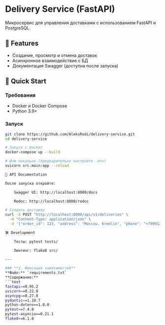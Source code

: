 # Delivery Service (FastAPI)

Микросервис для управления доставками с использованием FastAPI и PostgreSQL.

## 📌 Features
- Создание, просмотр и отмена доставок
- Асинхронное взаимодействие с БД
- Документация Swagger (доступна после запуска)

## 🚀 Quick Start

### Требования
- Docker и Docker Compose
- Python 3.9+

### Запуск
```bash
git clone https://github.com/AleksRodi/delivery-service.git
cd delivery-service

# Запуск с Docker
docker-compose up --build

# Или локально (предварительно настройте .env)
uvicorn src.main:app --reload

📄 API Documentation

После запуска откройте:

    Swagger UI: http://localhost:8000/docs

    Redoc: http://localhost:8000/redoc

# Создать доставку
curl -X POST "http://localhost:8000/api/v1/deliveries" \
  -H "Content-Type: application/json" \
  -d '{"order_id": 123, "address": "Moscow, Kremlin", "phone": "+79991234567"}'

🛠️ Development

    Тесты: pytest tests/

    Линтинг: flake8 src/

---

### **2. Фиксация зависимостей**
**Файл:** `requirements.txt`  
**Содержание:**
```text
fastapi==0.95.2
uvicorn==0.22.0
asyncpg==0.27.0
pydantic==1.10.7
python-dotenv==1.0.0
pytest==7.4.0
pytest-asyncio==0.21.1
flake8==6.1.0
